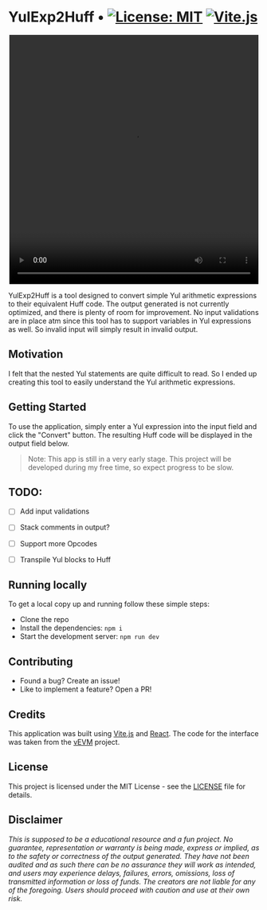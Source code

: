 # YulExp2Huff • [![License: MIT](https://img.shields.io/badge/License-MIT-blue.svg)](https://opensource.org/licenses/MIT) [![Vite.js](https://img.shields.io/badge/Vite.js-3.1.18-brightgreen)](https://vitejs.dev/)

<div align="center">
  <video width="500" height="500" controls>
  <source src="./assets/yul2huff-demo.mp4" type="video/mp4">
</div>

YulExp2Huff is a tool designed to convert simple Yul arithmetic expressions to their equivalent Huff code. The output generated is not currently optimized, and there is plenty of room for improvement. No input validations are in place atm since this tool has to support variables in Yul expressions as well. So invalid input will simply result in invalid output. 

## Motivation

I felt that the nested Yul statements are quite difficult to read. So I ended up creating this tool to easily understand the Yul arithmetic expressions.

## Getting Started

To use the application, simply enter a Yul expression into the input field and click the "Convert" button. The resulting Huff code will be displayed in the output field below.

> Note: This app is still in a very early stage. This project will be developed during my free time, so expect progress to be slow.

## TODO:
- [ ] Add input validations
- [ ] Stack comments in output?
- [ ] Support more Opcodes
- [ ] Transpile Yul blocks to Huff


## Running locally

To get a local copy up and running follow these simple steps:

- Clone the repo
- Install the dependencies: `npm i`
- Start the development server: `npm run dev`

## Contributing

- Found a bug? Create an issue!
- Like to implement a feature? Open a PR!

## Credits

This application was built using [Vite.js](https://vitejs.dev/) and [React](https://reactjs.org/). The code for the interface was taken from the [vEVM](https://github.com/kethcode/vEVM) project.

## License

This project is licensed under the MIT License - see the [LICENSE](LICENSE) file for details.

## Disclaimer

_This is supposed to be a educational resource and a fun project. No guarantee, representation or warranty is being made, express or implied, as to the safety or correctness of the output generated. They have not been audited and as such there can be no assurance they will work as intended, and users may experience delays, failures, errors, omissions, loss of transmitted information or loss of funds. The creators are not liable for any of the foregoing. Users should proceed with caution and use at their own risk._
